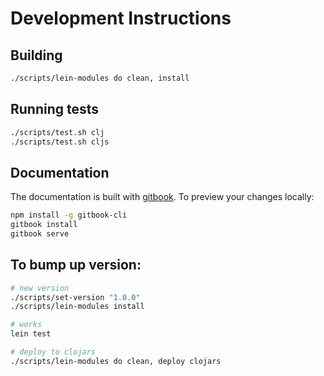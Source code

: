 # Development Instructions

## Building

```bash
./scripts/lein-modules do clean, install
```

## Running tests

```bash
./scripts/test.sh clj
./scripts/test.sh cljs
```

## Documentation

The documentation is built with [gitbook](https://toolchain.gitbook.com). To preview your changes locally:

```bash
npm install -g gitbook-cli
gitbook install
gitbook serve
```

## To bump up version:

```bash
# new version
./scripts/set-version "1.0.0"
./scripts/lein-modules install

# works
lein test

# deploy to clojars
./scripts/lein-modules do clean, deploy clojars
```

